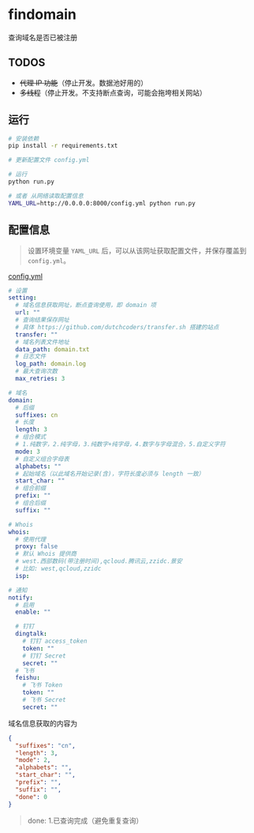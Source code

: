 # findomain

查询域名是否已被注册

## TODOS

- ~~代理 IP 功能~~（停止开发。数据池好用的）
- ~~多线程~~（停止开发。不支持断点查询，可能会拖垮相关网站）

## 运行

```bash
# 安装依赖
pip install -r requirements.txt

# 更新配置文件 config.yml

# 运行
python run.py

# 或者 从网络读取配置信息
YAML_URL=http://0.0.0.0:8000/config.yml python run.py
```

## 配置信息

> 设置环境变量 `YAML_URL` 后，可以从该网址获取配置文件，并保存覆盖到 `config.yml`。

[config.yml](config.yml)

```yaml
# 设置
setting:
  # 域名信息获取网址，断点查询使用，即 domain 项
  url: ""
  # 查询结果保存网址
  # 具体 https://github.com/dutchcoders/transfer.sh 搭建的站点
  transfer: ""
  # 域名列表文件地址
  data_path: domain.txt
  # 日志文件
  log_path: domain.log
  # 最大查询次数
  max_retries: 3

# 域名
domain:
  # 后缀
  suffixes: cn
  # 长度
  length: 3
  # 组合模式
  # 1.纯数字，2.纯字母，3.纯数字+纯字母，4.数字与字母混合，5.自定义字符
  mode: 3
  # 自定义组合字母表
  alphabets: ""
  # 起始域名（以此域名开始记录(含)，字符长度必须与 length 一致）
  start_char: ""
  # 组合前缀
  prefix: ""
  # 组合后缀
  suffix: ""

# Whois
whois:
  # 使用代理
  proxy: false
  # 默认 Whois 提供商
  # west.西部数码(带注册时间),qcloud.腾讯云,zzidc.景安
  # 比如: west,qcloud,zzidc
  isp:

# 通知
notify:
  # 启用
  enable: ""

  # 钉钉
  dingtalk:
    # 钉钉 access_token
    token: ""
    # 钉钉 Secret
    secret: ""
  # 飞书
  feishu:
    # 飞书 Token
    token: ""
    # 飞书 Secret
    secret: ""
```

域名信息获取的内容为

```json
{
  "suffixes": "cn",
  "length": 3,
  "mode": 2,
  "alphabets": "",
  "start_char": "",
  "prefix": "",
  "suffix": "",
  "done": 0
}
```

> done: 1.已查询完成（避免重复查询）
